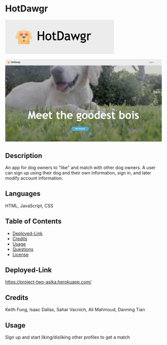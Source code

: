 # HotDawgr

  ![Logo](resources/logo.jpg)

  ![Homepage](resources/hotDawgr.jpg)


  ## Description
  An app for dog owners to "like" and match with other dog owners. A user can sign up using their dog and their own information, sign in, and later modify account information.

  ## Languages
  HTML, JavaScript, CSS

  ## Table of Contents
  - [Deployed-Link](#Deployed-Link)
  - [Credits](#Credits)
  - [Usage](#Usage)
  - [Questions](#Questions)
  - [License](#License)


  ## Deployed-Link
  https://project-two-asika.herokuapp.com/


  ## Credits
  Keith Fung, Isaac Dallas, Sahar Vacnich, Ali Mahmoud, Danning Tian


  ## Usage
  Sign up and start liking/disliking other profiles to get a match


